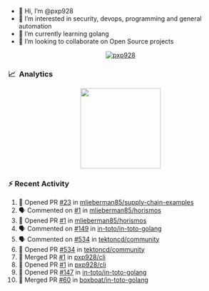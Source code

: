 - 👋  Hi, I’m @pxp928
- 👀  I’m interested in security, devops, programming and general automation
- 🌱  I’m currently learning golang
- 💞️  I’m looking to collaborate on Open Source projects

<p align="center">
  <a href="https://linkedin.com/in/pxp928" target="blank">
    <img src="https://img.shields.io/badge/linkedin-%230077B5.svg?&style=for-the-badge&logo=linkedin&logoColor=white" alt="pxp928" />
  </a>
</p>

### 📈 &nbsp;Analytics

<p align="center">
  <a href="https://github.com/pxp928">
    <img height="180em" src="https://github-readme-stats-eight-theta.vercel.app/api?username=pxp928&show_icons=true&theme=radical&include_all_commits=true&count_private=true&line_height=26"/>
    <!---
    <img height="180em" src="https://github-readme-stats-eight-theta.vercel.app/api/top-langs/?username=pxp928&layout=compact&theme=radical&line_height=26"/>
    --->
  </a>
</p>

### :zap: Recent Activity

<!--START_SECTION:activity-->
1. 💪 Opened PR [#23](https://github.com/mlieberman85/supply-chain-examples/pull/23) in [mlieberman85/supply-chain-examples](https://github.com/mlieberman85/supply-chain-examples)
2. 🗣 Commented on [#1](https://github.com/mlieberman85/horismos/issues/1) in [mlieberman85/horismos](https://github.com/mlieberman85/horismos)
3. 💪 Opened PR [#1](https://github.com/mlieberman85/horismos/pull/1) in [mlieberman85/horismos](https://github.com/mlieberman85/horismos)
4. 🗣 Commented on [#149](https://github.com/in-toto/in-toto-golang/issues/149) in [in-toto/in-toto-golang](https://github.com/in-toto/in-toto-golang)
5. 🗣 Commented on [#534](https://github.com/tektoncd/community/issues/534) in [tektoncd/community](https://github.com/tektoncd/community)
6. 💪 Opened PR [#534](https://github.com/tektoncd/community/pull/534) in [tektoncd/community](https://github.com/tektoncd/community)
7. 🎉 Merged PR [#1](https://github.com/pxp928/cli/pull/1) in [pxp928/cli](https://github.com/pxp928/cli)
8. 💪 Opened PR [#1](https://github.com/pxp928/cli/pull/1) in [pxp928/cli](https://github.com/pxp928/cli)
9. 💪 Opened PR [#147](https://github.com/in-toto/in-toto-golang/pull/147) in [in-toto/in-toto-golang](https://github.com/in-toto/in-toto-golang)
10. 🎉 Merged PR [#60](https://github.com/boxboat/in-toto-golang/pull/60) in [boxboat/in-toto-golang](https://github.com/boxboat/in-toto-golang)
<!--END_SECTION:activity-->

<!---
pxp928/pxp928 is a ✨ special ✨ repository because its `README.md` (this file) appears on your GitHub profile.
You can click the Preview link to take a look at your changes.
--->
